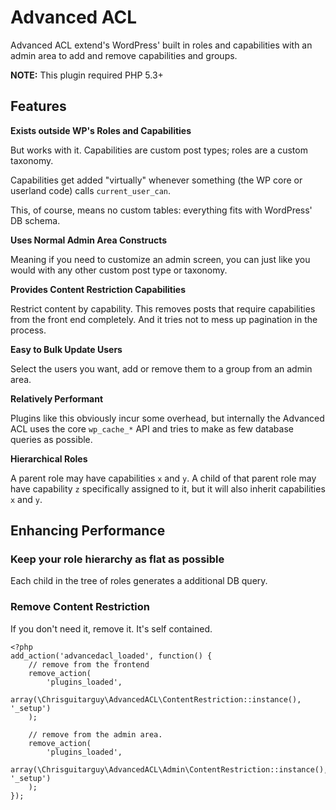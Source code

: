 # Advanced ACL

Advanced ACL extend's WordPress' built in roles and capabilities with an admin
area to add and remove capabilities and groups.

**NOTE:** This plugin required PHP 5.3+

## Features

**Exists outside WP's Roles and Capabilities**

But works with it. Capabilities are custom post types; roles are a custom
taxonomy.

Capabilities get added "virtually" whenever something (the WP core or userland
code) calls `current_user_can`.

This, of course, means no custom tables: everything fits with WordPress' DB
schema.

**Uses Normal Admin Area Constructs**

Meaning if you need to customize an admin screen, you can just like you would
with any other custom post type or taxonomy.

**Provides Content Restriction Capabilities**

Restrict content by capability. This removes posts that require capabilities
from the front end completely. And it tries not to mess up pagination in the
process.

**Easy to Bulk Update Users**

Select the users you want, add or remove them to a group from an admin area.

**Relatively Performant**

Plugins like this obviously incur some overhead, but internally the Advanced ACL
uses the core `wp_cache_*` API and tries to make as few database queries as
possible.

**Hierarchical Roles**

A parent role may have capabilities `x` and `y`. A child of that parent role may
have capability `z` specifically assigned to it, but it will also inherit
capabilities `x` and `y`.

## Enhancing Performance

### Keep your role hierarchy as flat as possible

Each child in the tree of roles generates a additional DB query.

### Remove Content Restriction

If you don't need it, remove it. It's self contained.

    <?php
    add_action('advancedacl_loaded', function() {
        // remove from the frontend
        remove_action(
            'plugins_loaded',
            array(\Chrisguitarguy\AdvancedACL\ContentRestriction::instance(), '_setup')
        );

        // remove from the admin area.
        remove_action(
            'plugins_loaded',
            array(\Chrisguitarguy\AdvancedACL\Admin\ContentRestriction::instance(), '_setup')
        );
    });
